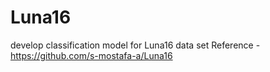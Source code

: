 # Luna16
develop classification model for Luna16 data set
Reference - https://github.com/s-mostafa-a/Luna16
